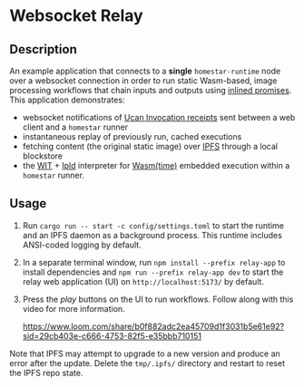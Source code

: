 # Websocket Relay

## Description

An example application that connects to a **single** `homestar-runtime` node
over a websocket connection in order to run static Wasm-based, image
processing workflows that chain inputs and outputs using
[inlined promises][pipelines]. This application demonstrates:

  * websocket notifications of [Ucan Invocation receipts][spec-receipts] sent
    between a web client and a `homestar` runner
  * instantaneous replay of previously run, cached executions
  * fetching content (the original static image) over [IPFS][ipfs]
    through a local blockstore
  * the [WIT][wit] + [Ipld][ipld] interpreter for
    [Wasm(time)][wasmtime] embedded execution within a `homestar` runner.

## Usage

1. Run `cargo run -- start -c config/settings.toml` to start the runtime and
   an IPFS daemon as a background process. This runtime includes
   ANSI-coded logging by default.

2. In a separate terminal window, run `npm install --prefix relay-app` to
   install dependencies and `npm run --prefix relay-app dev` to start the
   relay web application (UI) on `http://localhost:5173/` by default.

3. Press the *play* buttons on the UI to run workflows. Follow along with this
   video for more information.

   https://www.loom.com/share/b0f882adc2ea45709d1f3031b5e61e92?sid=29cb403e-c666-4753-82f5-e35bbb710151

Note that IPFS may attempt to upgrade to a new version and produce an error after the update. Delete the `tmp/.ipfs/` directory and restart to reset the IPFS repo state.

[ipfs]: https://ipfs.tech/
[ipld]: https://ipld.io/
[pipelines]: https://github.com/ucan-wg/invocation#9-pipelines
[spec-receipts]: https://github.com/ucan-wg/invocation#8-receipt
[wasmtime]: https://github.com/bytecodealliance/wasmtime
[wit]: https://github.com/WebAssembly/component-model/blob/main/design/mvp/WIT.md
